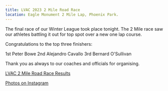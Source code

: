 ```yaml
---
title: LVAC 2023 2 Mile Road Race
location: Eagle Monument 2 Mile Lap, Phoenix Park.
---
```


The final race of our Winter League took place tonight. The 2 Mile race saw our athletes battling it out for top spot over a new one lap course. 

Congratulations to the top three finishers:

1st Peter Bowe
2nd Alejandro Cavallo
3rd Bernard O'Sullivan 

Thank you as always to our coaches and officials for organising. 

<a href="/races/2023-03-28-LVAC-2-Mile-Road/" target="_blank" rel="noopener noreferrer">LVAC 2 Mile Road Race Results</a>

<a href="https://www.instagram.com/p/CqXZyZLMX7x/" target="_blank" rel="noopener noreferrer">Photos on Instagram</a>
 
